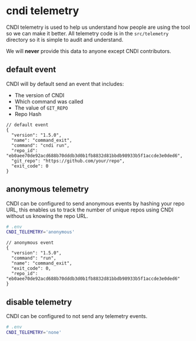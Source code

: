 # cndi telemetry

CNDI telemetry is used to help us understand how people are using the tool so we
can make it better. All telemetry code is in the `src/telemetry` directory so it
is simple to audit and understand.

We will **never** provide this data to anyone except CNDI contributors.

## default event

CNDI will by default send an event that includes:

- The version of CNDI
- Which command was called
- The value of `GIT_REPO`
- Repo Hash

```jsonc
// default event
{
  "version": "1.5.0",
  "name": "command_exit",
  "command": "cndi run",
  "repo_id": "eb0aee70de92acd688b70dddb3d0b1fb8832d81bbdb98933b5f1accde3e0ded6",
  "git_repo": "https://github.com/your/repo",
  "exit_code": 0
}
```

## anonymous telemetry

CNDI can be configured to send anonymous events by hashing your repo URL, this
enables us to track the number of unique repos using CNDI without us knowing the
repo URL.

```bash
# .env
CNDI_TELEMETRY='anonymous'
```

```jsonc
// anonymous event
{
  "version": "1.5.0",
  "command": "run",
  "name": "command_exit",
  "exit_code": 0,
  "repo_id": "eb0aee70de92acd688b70dddb3d0b1fb8832d81bbdb98933b5f1accde3e0ded6"
}
```

## disable telemetry

CNDI can be configured to not send any telemetry events.

```bash
# .env
CNDI_TELEMETRY='none'
```
